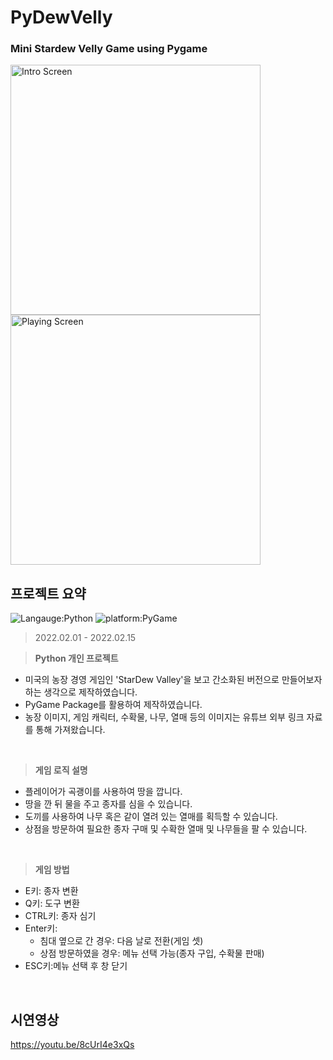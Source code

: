 # PyDewVelly
### Mini Stardew Velly Game using Pygame
<img src="GameStart.png" alt="Intro Screen" width="400px" height="400px"><img src="Playing.png" alt="Playing Screen" width="400px" height="400px">

## 프로젝트 요약
![Langauge:Python](https://img.shields.io/badge/Language-Python-purple) ![platform:PyGame](https://img.shields.io/badge/Platform-PyGame-pink)
> 2022.02.01 - 2022.02.15   
 
> **Python 개인 프로젝트**
* 미국의 농장 경영 게임인 'StarDew Valley'을 보고 간소화된 버전으로 만들어보자 하는 생각으로 제작하였습니다.
* PyGame Package를 활용하여 제작하였습니다.
* 농장 이미지, 게임 캐릭터, 수확물, 나무, 열매 등의 이미지는 유튜브 외부 링크 자료를 통해 가져왔습니다.
<br>

> **게임 로직 설명**
* 플레이어가 곡괭이를 사용하여 땅을 깝니다.
* 땅을 깐 뒤 물을 주고 종자를 심을 수 있습니다.
* 도끼를 사용하여 나무 혹은 같이 열려 있는 열매를 획득할 수 있습니다.
* 상점을 방문하여 필요한 종자 구매 및 수확한 열매 및 나무들을 팔 수 있습니다.
<br>

> **게임 방법**
* E키: 종자 변환
* Q키: 도구 변환
* CTRL키: 종자 심기
* Enter키:
  * 침대 옆으로 간 경우: 다음 날로 전환(게임 셋)
  * 상점 방문하였을 경우: 메뉴 선택 가능(종자 구입, 수확물 판매)  
* ESC키:메뉴 선택 후 창 닫기  
<br>

## 시연영상
https://youtu.be/8cUrI4e3xQs
